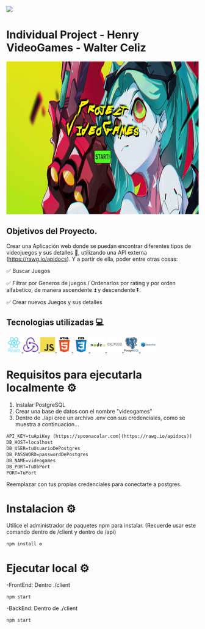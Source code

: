 <p align='left'>
    <img src='https://static.wixstatic.com/media/85087f_0d84cbeaeb824fca8f7ff18d7c9eaafd~mv2.png/v1/fill/w_160,h_30,al_c,q_85,usm_0.66_1.00_0.01/Logo_completo_Color_1PNG.webp' </img>
</p>

# Individual Project - Henry VideoGames - Walter Celiz

<p align="center">
  <img height="400" src="./vg0.jpg" />
</p>



## Objetivos del Proyecto.

Crear una Aplicación web donde se puedan encontrar diferentes tipos de videojuegos y sus detalles 👾, utilizando una API externa (https://rawg.io/apidocs). Y a partir de ella, poder entre otras cosas:

  ✅ Buscar Juegos

  ✅ Filtrar por Generos de juegos / Ordenarlos por rating y por orden alfabetico, de manera ascendente ⏫ y descendente ⏬.

  ✅ Crear nuevos Juegos y sus detalles

  ## Tecnologias utilizadas 💻

<p align="left">
        <a href="https://reactjs.org/" target="_blank" rel="noreferrer">
            <img src="https://raw.githubusercontent.com/devicons/devicon/master/icons/react/react-original-wordmark.svg"
                alt="react" width="40" height="40" />
        </a>
        <a href="https://redux.js.org" target="_blank" rel="noreferrer">
            <img src="https://raw.githubusercontent.com/devicons/devicon/master/icons/redux/redux-original.svg"
                alt="redux" width="40" height="40" />
        </a>
        <a href="https://developer.mozilla.org/en-US/docs/Web/JavaScript" target="_blank" rel="noreferrer"> <img
                src="https://raw.githubusercontent.com/devicons/devicon/master/icons/javascript/javascript-original.svg"
                alt="javascript" width="40" height="40" />
        </a>
        <a href="https://www.w3schools.com/html/" target="_blank" rel="noreferrer">
            <img src="https://raw.githubusercontent.com/devicons/devicon/master/icons/html5/html5-original-wordmark.svg"
                alt="html5" width="40" height="40" />
        </a>
        <a href="https://www.w3schools.com/css/" target="_blank" rel="noreferrer">
            <img src="https://raw.githubusercontent.com/devicons/devicon/master/icons/css3/css3-original-wordmark.svg"
                alt="css3" width="40" height="40" />
        </a>
        <a href="https://nodejs.org" target="_blank" rel="noreferrer">
            <img src="https://raw.githubusercontent.com/devicons/devicon/master/icons/nodejs/nodejs-original-wordmark.svg"
                alt="nodejs" width="40" height="40" />
        </a>
        <a href="https://expressjs.com" target="_blank" rel="noreferrer">
            <img src="https://raw.githubusercontent.com/devicons/devicon/master/icons/express/express-original-wordmark.svg"
                alt="express" width="40" height="40" />
        </a>
        <a href="https://www.postgresql.org" target="_blank" rel="noreferrer">
            <img src="https://raw.githubusercontent.com/devicons/devicon/master/icons/postgresql/postgresql-original-wordmark.svg"
                alt="postgresql" width="40" height="40" />
        </a>
        <a href="https://sequelize.org/" target="_blank" rel="noreferrer">
            <img src="https://raw.githubusercontent.com/devicons/devicon/master/icons/sequelize/sequelize-original-wordmark.svg"
                alt="sequelize" width="40" height="40" />
        </a>
    </p>



  # Requisitos para ejecutarla localmente ⚙
  1. Instalar PostgreSQL
  2. Crear una base de datos con el nombre "videogames"
  3. Dentro de ./api cree un archivo .env con sus credenciales, como se muestra a continuacion...


```
API_KEY=tuApiKey (https://spoonacular.com](https://rawg.io/apidocs))
DB_HOST=localhost
DB_USER=tuUsuarioDePostgres
DB_PASSWORD=passwordDePostgres
DB_NAME=videogames
DB_PORT=TuDbPort
PORT=TuPort
```

Reemplazar con tus propias credenciales para conectarte a postgres. 

# Instalacion ⚙

Utilice el administrador de paquetes npm para instalar. (Recuerde usar este comando dentro de /client y dentro de /api)

```
npm install ⚙
```

# Ejecutar local ⚙
-FrontEnd: Dentro ./client

```
npm start
```
-BackEnd: Dentro de ./client

```
npm start
```
